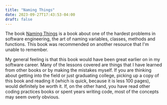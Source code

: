 ```yaml
---
title: "Naming Things"
date: 2023-09-27T17:43:53-04:00
draft: false
---
```


The book [Naming Things](https://www.namingthings.co) is a book about one of the hardest problems in software engineering, the art of naming variables, classes, methods and functions. This book was recommended on another resource that I'm unable to remember.

My general feeling is that this book would have been great earlier on in my software career. Many of the lessons covered are things that I have learned from other books or by making the mistakes myself. If you are thinking about getting into the field or just graduating college, picking up a copy of this book and reading it (which is quick, because it is less 100 pages), would definitely be worth it. If, on the other hand, you have read other coding practices books or spent years writing code, most of the concepts may seem overly obvious.
